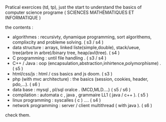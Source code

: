 Pratical exercices (td, tp), just the start to understand the basics of computer science programe ( SCIENCES MATHÉMATIQUES ET INFORMATIQUE )

the contents : 
  - algorithmes : recursivty, dynamique programming, sort algorithems, complixcity and probleme solving. ( s3 / s4 )
  - data structure : arrays, linked liste(simple,double), stack/ueue, tree(arbre in arbre)/binary tree, heap/avl(tree). ( s4 )
  - C programming : until file handling . ( s3 / s4 )
  - C++ / Java  : oop (encapsulation,abstraction,inhirtence,polymorphisme) . ( s5 )
  - html/css/js : html / css basics and js doom. ( s3 )
  - php (with mvc architecture) : the basics (session, cookies, header, pdo,...). ( s6 )
  - data base : mysql , pl/sql oralce . (MCD,MLD....) ( s5 / s6 )
  - compilation : automata c , java , grammaire LL1 ( java / c++ ). ( s5 )
  - linux programming :  syscalles ( c ) .... ( s4 )
  - network programming : server / client multithread ( with java ). ( s6 )
  
  check them.
